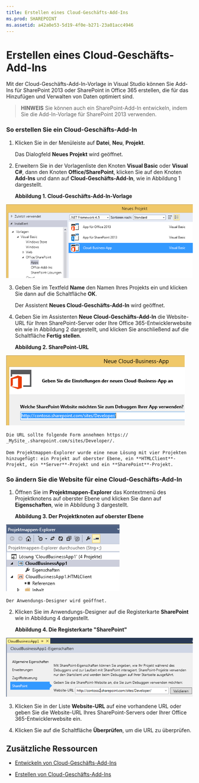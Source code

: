 ```yaml
---
title: Erstellen eines Cloud-Geschäfts-Add-Ins
ms.prod: SHAREPOINT
ms.assetid: a42a0e53-5d19-4f0e-b271-23a01acc4946
---
```



# Erstellen eines Cloud-Geschäfts-Add-Ins
Mit der Cloud-Geschäfts-Add-In-Vorlage in Visual Studio können Sie Add-Ins für SharePoint 2013 oder SharePoint in Office 365 erstellen, die für das Hinzufügen und Verwalten von Daten optimiert sind.
> **HINWEIS**
> Sie können auch ein SharePoint-Add-In entwickeln, indem Sie die Add-In-Vorlage für SharePoint 2013 verwenden. 





### So erstellen Sie ein Cloud-Geschäfts-Add-In


1. Klicken Sie in der Menüleiste auf **Datei**, **Neu**, **Projekt**.

    Das Dialogfeld **Neues Projekt** wird geöffnet.


2. Erweitern Sie in der Vorlagenliste den Knoten **Visual Basic** oder **Visual C#**, dann den Knoten **Office/SharePoint**, klicken Sie auf den Knoten **Add-Ins** und dann auf **Cloud-Geschäfts-Add-In**, wie in Abbildung 1 dargestellt.

   **Abbildung 1. Cloud-Geschäfts-Add-In-Vorlage**



![Vorlage zum Erstellen einer Cloud Business App](images/CloudBusinessApptemplate.PNG)





3. Geben Sie im Textfeld **Name** den Namen Ihres Projekts ein und klicken Sie dann auf die Schaltfläche **OK**.

    Der Assistent **Neues Cloud-Geschäfts-Add-In** wird geöffnet.


4. Geben Sie im Assistenten **Neue Cloud-Geschäfts-Add-In** die Website-URL für Ihren SharePoint-Server oder Ihre Office 365-Entwicklerwebsite ein wie in Abbildung 2 dargestellt, und klicken Sie anschließend auf die Schaltfläche **Fertig stellen**.

   **Abbildung 2. SharePoint-URL**



![SharePoint-URL](images/SiteURL.PNG)


    Die URL sollte folgende Form annehmen https://  _MySite_.sharepoint.com/sites/Developer/.

    Dem Projektmappen-Explorer wurde eine neue Lösung mit vier Projekten hinzugefügt: ein Projekt auf oberster Ebene, ein **HTMLClient**-Projekt, ein **Server**-Projekt und ein **SharePoint**-Projekt.



### So ändern Sie die Website für eine Cloud-Geschäfts-Add-In


1. Öffnen Sie im **Projektmappen-Explorer** das Kontextmenü des Projektknotens auf oberster Ebene und klicken Sie dann auf **Eigenschaften**, wie in Abbildung 3 dargestellt.

   **Abbildung 3. Der Projektknoten auf oberster Ebene**



![Der Projektknoten auf oberster Ebene](images/Top-levelprojectnode.PNG)


    Der Anwendungs-Designer wird geöffnet.


2. Klicken Sie im Anwendungs-Designer auf die Registerkarte **SharePoint** wie in Abbildung 4 dargestellt.

   **Abbildung 4. Die Registerkarte "SharePoint"**



![Die SharePoint-Registerkarte "Eigenschaften"](images/SharePointtab.PNG)





3. Klicken Sie in der Liste **Website-URL** auf eine vorhandene URL oder geben Sie die Website-URL Ihres SharePoint-Servers oder Ihrer Office 365-Entwicklerwebsite ein.


4. Klicken Sie auf die Schaltfläche **Überprüfen**, um die URL zu überprüfen.



## Zusätzliche Ressourcen
<a name="bk_addresources"> </a>


-  [Entwickeln von Cloud-Geschäfts-Add-Ins](develop-cloud-business-add-ins.md)


-  [Erstellen von Cloud-Geschäfts-Add-Ins](create-cloud-business-add-ins.md)



